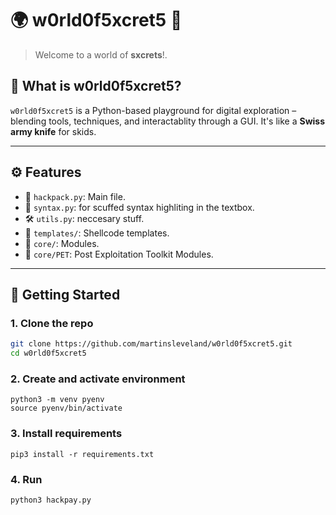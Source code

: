 # 🌍 w0rld0f5xcret5 🔐

> Welcome to a world of **sxcrets**!.  

## 🧠 What is w0rld0f5xcret5?

`w0rld0f5xcret5` is a Python-based playground for digital exploration – blending tools, techniques, and interactablity through a GUI. It's like a **Swiss army knife** for skids.

---

## ⚙️ Features

- 🧰 `hackpack.py`: Main file.
- 🧙 `syntax.py`: for scuffed syntax highliting in the textbox.
- 🛠️ `utils.py`: neccesary stuff.
- 📁 `templates/`: Shellcode templates.
- 📁 `core/`: Modules.
- 📁 `core/PET`: Post Exploitation Toolkit Modules.


---

## 🚀 Getting Started

### 1. Clone the repo

```bash
git clone https://github.com/martinsleveland/w0rld0f5xcret5.git
cd w0rld0f5xcret5
```
### 2. Create and activate environment

```
python3 -m venv pyenv
source pyenv/bin/activate
```
### 3. Install requirements

```
pip3 install -r requirements.txt
```
### 4. Run

```
python3 hackpay.py
```
